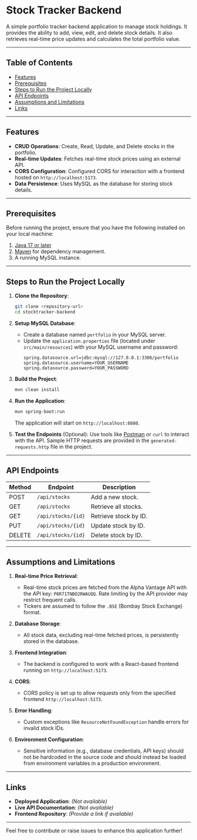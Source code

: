 # Stock Tracker Backend

A simple portfolio tracker backend application to manage stock holdings. It provides the ability to add, view, edit, and delete stock details. It also retrieves real-time price updates and calculates the total portfolio value. 

---

## Table of Contents
- [Features](#features)
- [Prerequisites](#prerequisites)
- [Steps to Run the Project Locally](#steps-to-run-the-project-locally)
- [API Endpoints](#api-endpoints)
- [Assumptions and Limitations](#assumptions-and-limitations)
- [Links](#links)

---

## Features
- **CRUD Operations**: Create, Read, Update, and Delete stocks in the portfolio.
- **Real-time Updates**: Fetches real-time stock prices using an external API.
- **CORS Configuration**: Configured CORS for interaction with a frontend hosted on `http://localhost:5173`.
- **Data Persistence**: Uses MySQL as the database for storing stock details.

---

## Prerequisites
Before running the project, ensure that you have the following installed on your local machine:
1. [Java 17 or later](https://www.oracle.com/java/)
2. [Maven](https://maven.apache.org/) for dependency management.
3. A running MySQL instance.

---

## Steps to Run the Project Locally

1. **Clone the Repository**:
   ```bash
   git clone <repository-url>
   cd stocktracker-backend
   ```

2. **Setup MySQL Database**:
   - Create a database named `portfolio` in your MySQL server.
   - Update the `application.properties` file (located under `src/main/resources`) with your MySQL username and password:
     ```
     spring.datasource.url=jdbc:mysql://127.0.0.1:3306/portfolio
     spring.datasource.username=YOUR_USERNAME
     spring.datasource.password=YOUR_PASSWORD
     ```

3. **Build the Project**:
   ```bash
   mvn clean install
   ```

4. **Run the Application**:
   ```bash
   mvn spring-boot:run
   ```

   The application will start on `http://localhost:8080`.

5. **Test the Endpoints** (Optional):
   Use tools like [Postman](https://www.postman.com/) or `curl` to interact with the API. Sample HTTP requests are provided in the `generated-requests.http` file in the project.

---

## API Endpoints

| Method | Endpoint                 | Description                  |
|--------|--------------------------|------------------------------|
| POST   | `/api/stocks`            | Add a new stock.            |
| GET    | `/api/stocks`            | Retrieve all stocks.        |
| GET    | `/api/stocks/{id}`       | Retrieve stock by ID.       |
| PUT    | `/api/stocks/{id}`       | Update stock by ID.         |
| DELETE | `/api/stocks/{id}`       | Delete stock by ID.         |

---

## Assumptions and Limitations

1. **Real-time Price Retrieval**:
   - Real-time stock prices are fetched from the Alpha Vantage API with the API key: `P8R71TNBO2RWAUQQ`. Rate limiting by the API provider may restrict frequent calls.
   - Tickers are assumed to follow the `.BSE` (Bombay Stock Exchange) format.

2. **Database Storage**:
   - All stock data, excluding real-time fetched prices, is persistently stored in the database.

3. **Frontend Integration**:
   - The backend is configured to work with a React-based frontend running on `http://localhost:5173`.

4. **CORS**:
   - CORS policy is set up to allow requests only from the specified frontend `http://localhost:5173`.

5. **Error Handling**:
   - Custom exceptions like `ResourceNotFoundException` handle errors for invalid stock IDs.

6. **Environment Configuration**:
   - Sensitive information (e.g., database credentials, API keys) should not be hardcoded in the source code and should instead be loaded from environment variables in a production environment.

---

## Links

- **Deployed Application**: *(Not available)*
- **Live API Documentation**: *(Not available)*
- **Frontend Repository**: *(Provide a link if available)*

---

Feel free to contribute or raise issues to enhance this application further!